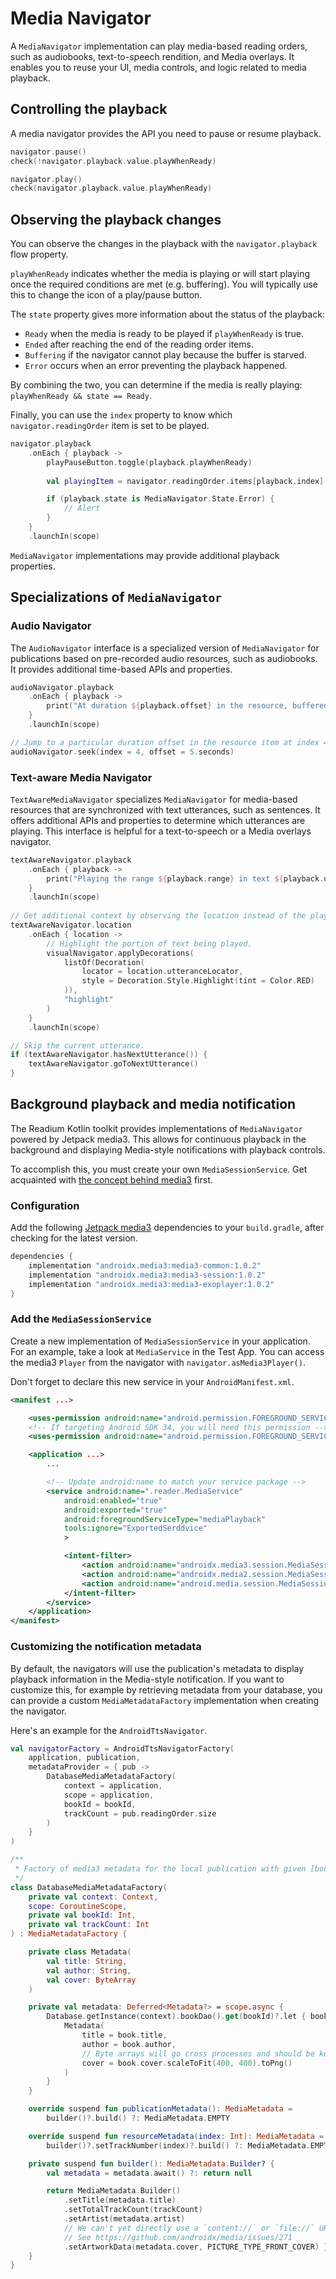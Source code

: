 # Media Navigator

A `MediaNavigator` implementation can play media-based reading orders, such as audiobooks, text-to-speech rendition, and Media overlays. It enables you to reuse your UI, media controls, and logic related to media playback.

## Controlling the playback

A media navigator provides the API you need to pause or resume playback.

```kotlin
navigator.pause()
check(!navigator.playback.value.playWhenReady)

navigator.play()
check(navigator.playback.value.playWhenReady)
```

## Observing the playback changes

You can observe the changes in the playback with the `navigator.playback` flow property.

`playWhenReady` indicates whether the media is playing or will start playing once the required conditions are met (e.g. buffering). You will typically use this to change the icon of a play/pause button.

The `state` property gives more information about the status of the playback:

* `Ready` when the media is ready to be played if `playWhenReady` is true.
* `Ended` after reaching the end of the reading order items.
* `Buffering` if the navigator cannot play because the buffer is starved.
* `Error` occurs when an error preventing the playback happened.

By combining the two, you can determine if the media is really playing: `playWhenReady && state == Ready`.

Finally, you can use the `index` property to know which `navigator.readingOrder` item is set to be played.

```kotlin
navigator.playback
    .onEach { playback ->
        playPauseButton.toggle(playback.playWhenReady)
        
        val playingItem = navigator.readingOrder.items[playback.index]

        if (playback.state is MediaNavigator.State.Error) {
            // Alert
        }
    }
    .launchIn(scope)
```

`MediaNavigator` implementations may provide additional playback properties.

## Specializations of `MediaNavigator`

### Audio Navigator

The `AudioNavigator` interface is a specialized version of `MediaNavigator` for publications based on pre-recorded audio resources, such as audiobooks. It provides additional time-based APIs and properties.

```kotlin
audioNavigator.playback
    .onEach { playback ->
        print("At duration ${playback.offset} in the resource, buffered ${playback.buffered}")
    }
    .launchIn(scope)

// Jump to a particular duration offset in the resource item at index 4.
audioNavigator.seek(index = 4, offset = 5.seconds)
```

### Text-aware Media Navigator

`TextAwareMediaNavigator` specializes `MediaNavigator` for media-based resources that are synchronized with text utterances, such as sentences. It offers additional APIs and properties to determine which utterances are playing. This interface is helpful for a text-to-speech or a Media overlays navigator.

```kotlin
textAwareNavigator.playback
    .onEach { playback ->
        print("Playing the range ${playback.range} in text ${playback.utterance}")
    }
    .launchIn(scope)
    
// Get additional context by observing the location instead of the playback.
textAwareNavigator.location
    .onEach { location ->
        // Highlight the portion of text being played.
        visualNavigator.applyDecorations(
            listOf(Decoration(
                locator = location.utteranceLocator,
                style = Decoration.Style.Highlight(tint = Color.RED)
            )),
            "highlight"
        )
    }
    .launchIn(scope)

// Skip the current utterance.
if (textAwareNavigator.hasNextUtterance()) {
    textAwareNavigator.goToNextUtterance()
}
```

## Background playback and media notification

The Readium Kotlin toolkit provides implementations of `MediaNavigator` powered by Jetpack media3. This allows for continuous playback in the background and displaying Media-style notifications with playback controls. 

To accomplish this, you must create your own `MediaSessionService`. Get acquainted with [the concept behind media3](https://developer.android.com/guide/topics/media/media3) first.

### Configuration

Add the following [Jetpack media3](https://developer.android.com/jetpack/androidx/releases/media3) dependencies to your `build.gradle`, after checking for the latest version.

```groovy
dependencies {
    implementation "androidx.media3:media3-common:1.0.2"
    implementation "androidx.media3:media3-session:1.0.2"
    implementation "androidx.media3:media3-exoplayer:1.0.2"
}
```

### Add the `MediaSessionService`

Create a new implementation of `MediaSessionService` in your application. For an example, take a look at `MediaService` in the Test App. You can access the media3 `Player` from the navigator with `navigator.asMedia3Player()`.

Don't forget to declare this new service in your `AndroidManifest.xml`.

```xml
<manifest ...>

    <uses-permission android:name="android.permission.FOREGROUND_SERVICE" />
    <!-- If targeting Android SDK 34, you will need this permission -->
    <uses-permission android:name="android.permission.FOREGROUND_SERVICE_MEDIA_PLAYBACK" />

    <application ...>
        ...

        <!-- Update android:name to match your service package -->
        <service android:name=".reader.MediaService" 
            android:enabled="true"
            android:exported="true"
            android:foregroundServiceType="mediaPlayback"
            tools:ignore="ExportedSerddvice"
            >

            <intent-filter>
                <action android:name="androidx.media3.session.MediaSessionService"/>
                <action android:name="androidx.media2.session.MediaSessionService"/>
                <action android:name="android.media.session.MediaSessionService" />
            </intent-filter>
        </service>
    </application>
</manifest>
```

### Customizing the notification metadata

By default, the navigators will use the publication's metadata to display playback information in the Media-style notification. If you want to customize this, for example by retrieving metadata from your database, you can provide a custom `MediaMetadataFactory` implementation when creating the navigator.

Here's an example for the `AndroidTtsNavigator`.

```kotlin
val navigatorFactory = AndroidTtsNavigatorFactory(
    application, publication,
    metadataProvider = { pub ->
        DatabaseMediaMetadataFactory(
            context = application,
            scope = application,
            bookId = bookId,
            trackCount = pub.readingOrder.size
        )
    }
)

/**
 * Factory of media3 metadata for the local publication with given [bookId].
 */
class DatabaseMediaMetadataFactory(
    private val context: Context,
    scope: CoroutineScope,
    private val bookId: Int,
    private val trackCount: Int
) : MediaMetadataFactory {

    private class Metadata(
        val title: String,
        val author: String,
        val cover: ByteArray
    )

    private val metadata: Deferred<Metadata?> = scope.async {
        Database.getInstance(context).bookDao().get(bookId)?.let { book ->
            Metadata(
                title = book.title,
                author = book.author,
                // Byte arrays will go cross processes and should be kept small
                cover = book.cover.scaleToFit(400, 400).toPng()
            )
        }
    }

    override suspend fun publicationMetadata(): MediaMetadata =
        builder()?.build() ?: MediaMetadata.EMPTY

    override suspend fun resourceMetadata(index: Int): MediaMetadata =
        builder()?.setTrackNumber(index)?.build() ?: MediaMetadata.EMPTY

    private suspend fun builder(): MediaMetadata.Builder? {
        val metadata = metadata.await() ?: return null

        return MediaMetadata.Builder()
            .setTitle(metadata.title)
            .setTotalTrackCount(trackCount)
            .setArtist(metadata.artist)
            // We can't yet directly use a `content://` or `file://` URI with `setArtworkUri`.
            // See https://github.com/androidx/media/issues/271
            .setArtworkData(metadata.cover, PICTURE_TYPE_FRONT_COVER) }
    }
}
```
